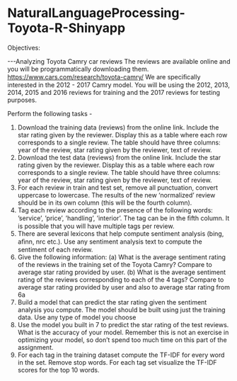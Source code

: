 # NaturalLanguageProcessing-Toyota-R-Shinyapp

Objectives:

---Analyzing Toyota Camry car reviews 
The reviews are available online and you will be programmatically downloading them. https://www.cars.com/research/toyota-camry/ We are speciﬁcally interested in the 2012 - 2017 Camry model. You will be using the 2012, 2013, 2014, 2015 and 2016 reviews for training and the 2017 reviews for testing purposes.

Perform the following tasks -

1. Download the training data (reviews) from the online link. Include the star rating given by the reviewer. Display this as a table where each row corresponds to a single review. The table should have three columns: year of the review, star rating given by the reviewer, text of review.
2. Download the test data (reviews) from the online link. Include the star rating given by the reviewer. Display this as a table where each row corresponds to a single review. The table should have three columns: year of the review, star rating given by the reviewer, text of review.
3. For each review in train and test set, remove all punctuation, convert uppercase to lowercase. The results of the new ‘normalized’ review should be in its own column (this will be the fourth column).
4. Tag each review according to the presence of the following words: ’service’, ’price’, ’handling’, ’interior’. The tag can be in the ﬁfth column. It is possible that you will have multiple tags per review.
5. There are several lexicons that help compute sentiment analysis (bing, aﬁnn, nrc etc.). Use any sentiment analysis text to compute the sentiment of each review.
6. Give the following information:
(a) What is the average sentiment rating of the reviews in the training set of the Toyota Camry? Compare to average star rating provided by user. 
(b) What is the average sentiment rating of the reviews corresponding to each of the 4 tags? Compare to average star rating provided by user and also to average star rating from 6a
7. Build a model that can predict the star rating given the sentiment analysis you compute. The model should be built using just the training data. Use any type of model you choose
8. Use the model you built in 7 to predict the star rating of the test reviews. What is the accuracy of your model. Remember this is not an exercise in optimizing your model, so don’t spend too much time on this part of the assignment.
9. For each tag in the training dataset compute the TF-IDF for every word in the set. Remove stop words. For each tag set visualize the TF-IDF scores for the top 10 words.
